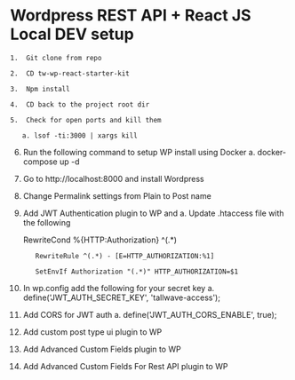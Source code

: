 # Wordpress REST API + React JS Local DEV setup
```
1.	Git clone from repo
```
```
2.	CD tw-wp-react-starter-kit
```
```
3.	Npm install
```
```
4.	CD back to the project root dir
```
```
5.	Check for open ports and kill them
```
```
   a. lsof -ti:3000 | xargs kill
```
6.	Run the following command to setup WP install using Docker
	a. docker-compose up -d
    
7.	Go to http://localhost:8000 and install Wordpress

8.	Change Permalink settings from Plain to Post name

9.	Add JWT Authentication plugin to WP and
    	a. Update .htaccess file with the following
    	
	   RewriteCond %{HTTP:Authorization} ^(.*)
	  
       	   RewriteRule ^(.*) - [E=HTTP_AUTHORIZATION:%1]
       
       	   SetEnvIf Authorization "(.*)" HTTP_AUTHORIZATION=$1

10. In wp.config add the following for your secret key
	  a. define('JWT_AUTH_SECRET_KEY', 'tallwave-access');

11. Add CORS for JWT auth
	  a. define('JWT_AUTH_CORS_ENABLE', true);

12. Add custom post type ui plugin to WP

13. Add Advanced Custom Fields plugin to WP

14. Add Advanced Custom Fields For Rest API plugin to WP 

